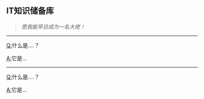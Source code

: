 ## IT知识储备库
> *愿我能早日成为一名大佬！*

---

[Q:](#welcome)什么是....？

[A:](#welcome)它是...

---

[Q:](#welcome)什么是....？

[A:](#welcome)它是...
